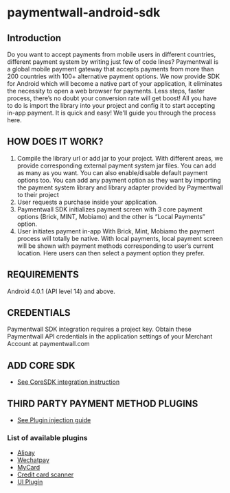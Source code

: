 # paymentwall-android-sdk

## Introduction
Do you want to accept payments from mobile users in different countries, different payment system by writing just few of code lines? 
Paymentwall is a global mobile payment gateway that accepts payments from more than 200 countries with 100+ alternative payment options. We now provide SDK for Android which will become a native part of your application, it eliminates the necessity to open a web browser for payments. Less steps, faster process, there’s no doubt your conversion rate will get boost! All you have to do is import the library into your project and config it to start accepting in-app payment. It is quick and easy! We'll guide you through the process here.


## HOW DOES IT WORK?
1. Compile the library url or add jar to your project. 
      With different areas, we provide corresponding external payment system jar files. You can add as many as you want. You can also enable/disable default payment options too. You can add any payment option as they want by importing the payment system library and library adapter provided by Paymentwall to their project
2. User requests a purchase inside your application.
3. Paymentwall SDK initializes payment screen with 3 core payment options (Brick, MINT, Mobiamo) and the other is “Local Payments” option. 
4. User initiates payment in-app 
      With Brick, Mint, Mobiamo the payment process will totally be native.
      With local payments, local payment screen will be shown with payment methods corresponding to user’s current location. Here users can then select a payment option they prefer.
      
## REQUIREMENTS
Android 4.0.1 (API level 14) and above.

## CREDENTIALS
Paymentwall SDK integration requires a project key. Obtain these Paymentwall API credentials in the application settings of your Merchant Account at paymentwall.com

## ADD CORE SDK
- [See CoreSDK integration instruction](https://github.com/paymentwall/paymentwall-android-sdk/tree/master/Core%20SDK/README.md)

## THIRD PARTY PAYMENT METHOD PLUGINS
- [See Plugin injection guide](https://github.com/paymentwall/paymentwall-android-sdk/tree/master/Core%20SDK/README.md#external-payment-systems-injection)
### List of available plugins
- [Alipay](https://github.com/paymentwall/paymentwall-android-sdk/tree/master/Plugin/Alipay)
- [Wechatpay](https://github.com/paymentwall/paymentwall-android-sdk/tree/master/Plugin/Wechatpay)
- [MyCard](https://github.com/paymentwall/paymentwall-android-sdk/tree/master/Plugin/Mycard)
- [Credit card scanner](https://github.com/paymentwall/paymentwall-android-sdk/tree/master/Plugin/CardScanner)
- [UI Plugin](https://github.com/paymentwall/paymentwall-android-sdk/tree/master/Plugin/UIPlugin)

